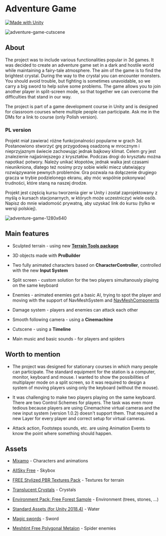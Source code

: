 # Adventure Game

[![Made with Unity](https://img.shields.io/badge/Made%20with-Unity-57b9d3.svg?style=for-the-badge&logo=unity)](https://unity3d.com)

![adventure-game-cutscene](https://user-images.githubusercontent.com/51023959/129758308-047de712-4890-48c1-9132-ee06cba022dd.gif)

## About

The project was to include various functionalities popular in 3d games. It was decided to create an adventure game set in a dark and hostile world while maintaining a fairy-tale atmosphere. The aim of the game is to find the brightest crystal. During the way to the crystal you can encounter monsters. You should avoid trouble, but fighting is sometimes unavoidable, so we carry a big sword to help solve some problems. The game allows you to join another player in split-screen mode, so that together we can overcome the difficulties that stand in our way.

The project is part of a game development course in Unity and is designed for classroom courses where multiple people can participate. Ask me in the DMs for a link to course (only Polish version).

### PL version

Projekt miał zawierać różne funkcjonalności popularne w grach 3d. Postanowiono stworzyć grę przygodową osadzoną w mrocznym i nieprzyjaznym świecie zachowując jednak bajkowy klimat. Celem gry jest znalezienie najjaśniejszego z kryształów. Podczas drogi do kryształu można napotkać potwory. Należy unikać kłopotów, jednak walka jest czasami nieunikniona, dlatego też nosimy przy sobie wielki miecz ułatwiający rozwiązywanie pewnych problemów. Gra pozwala na dołączenie drugiego gracza w trybie podzielonego ekranu, aby móc wspólnie pokonywać trudności, które staną na naszej drodze.

Projekt jest częścią kursu tworzenia gier w Unity i został zaprojektowany z myślą o kursach stacjonarnych, w których może uczestniczyć wiele osób. Napisz do mnie wiadomość prywatną, aby uzyskać link do kursu (tylko w wersji polskiej).

![adventure-game-1280x640](https://user-images.githubusercontent.com/51023959/129801694-c718d060-2585-4c1f-bb72-f76caabac358.jpg)

## Main features

* Sculpted terrain - using new **[Terrain Tools package](https://docs.unity3d.com/Packages/com.unity.terrain-tools@4.0/manual/index.html)**

* 3D objects made with **ProBuilder**

* Two fully animated characters based on **CharacterController**, controlled with the new **Input System**

* Split screen - custom solution for the two players simultanously playing on the same keyboard

* Enemies - animated enemies got a basic AI, trying to spot the player and moving with the support of NavMeshSystem and [NavMeshComponents](https://github.com/Unity-Technologies/NavMeshComponents)

* Damage system - players and enemies can attack each other

* Smooth following camera - using a **Cinemachine** 

* Cutscene - using a **Timeline**

* Main music and basic sounds - for players and spiders

## Worth to mention

* The project was designed for stationary courses in which many people can participate. The standard equipment for the station is a computer, monitor, keyboard and mouse. I wanted to show the possibilities of multiplayer mode on a split screen, so it was required to design a system of moving players using only the keyboard (without the mouse).

* It was challenging to make two players playing on the same keyboard. There are two Control Schemes for players. The task was even more tedious because players are using Cinemachine virtual cameras and the new input system (version 1.0.2) doesn't support them. That required a new Layer for every player and correct setup for virtual cameras.

* Attack action, Footsteps sounds, etc. are using Animation Events to know the point where something should happen.

## Assets

* [Mixamo](https://www.mixamo.com/) - Characters and animations

* [AllSky Free](https://assetstore.unity.com/packages/2d/textures-materials/sky/allsky-free-10-sky-skybox-set-146014) - Skybox

* [FREE Stylized PBR Textures Pack](https://assetstore.unity.com/packages/2d/textures-materials/free-stylized-pbr-textures-pack-111778) - Textures for terrain

* [Translucent Crystals](https://assetstore.unity.com/packages/3d/environments/fantasy/translucent-crystals-106274) - Crystals

* [Environment Pack: Free Forest Sample](https://assetstore.unity.com/packages/3d/vegetation/environment-pack-free-forest-sample-168396) - Environment (trees, stones, ...)

* [Standard Assets (for Unity 2018.4)](https://assetstore.unity.com/packages/essentials/asset-packs/standard-assets-for-unity-2018-4-32351) - Water

* [Magic swords](https://assetstore.unity.com/packages/3d/props/weapons/magic-swords-97694) - Sword

* [Meshtint Free Polygonal Metalon](https://assetstore.unity.com/packages/3d/characters/creatures/meshtint-free-polygonal-metalon-151383) - Spider enemies
